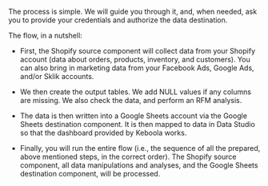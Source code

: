 The process is simple. We will guide you through it, and, when needed, ask you to provide your credentials and authorize the data destination.

The flow, in a nutshell: 

- First, the Shopify source component will collect data from your Shopify account (data about orders, products, inventory, and customers). You can also bring in marketing data from your Facebook Ads, Google Ads, and/or Sklik accounts.

- We then create the output tables. We add NULL values if any columns are missing. We also check the data, and perform an RFM analysis. 

- The data is then written into a Google Sheets account via the Google Sheets destination component. It is then mapped to data in Data Studio so that the dashboard provided by Keboola works.

- Finally, you will run the entire flow (i.e., the sequence of all the prepared, above mentioned steps, in the correct order). The Shopify source component, all data manipulations and analyses, and the Google Sheets destination component, will be processed.
